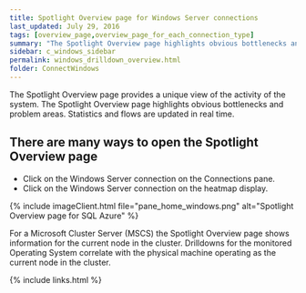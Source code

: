 ```yaml
---
title: Spotlight Overview page for Windows Server connections
last_updated: July 29, 2016
tags: [overview_page,overview_page_for_each_connection_type]
summary: "The Spotlight Overview page highlights obvious bottlenecks and problem areas."
sidebar: c_windows_sidebar
permalink: windows_drilldown_overview.html
folder: ConnectWindows
---
```



The Spotlight Overview page provides a unique view of the activity of the system. The Spotlight Overview page highlights obvious bottlenecks and problem areas. Statistics and flows are updated in real time.

## There are many ways to open the Spotlight Overview page

* Click on the Windows Server connection on the Connections pane.
* Click on the Windows Server connection on the heatmap display.


{% include imageClient.html file="pane_home_windows.png" alt="Spotlight Overview page for SQL Azure" %}


For a Microsoft Cluster Server (MSCS) the Spotlight Overview page shows information for the current node in the cluster. Drilldowns for the monitored Operating System correlate with the physical machine operating as the current node in the cluster.

{% include links.html %}
